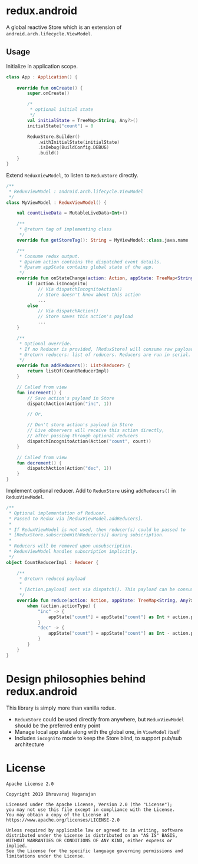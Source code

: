# redux.android

A global reactive Store which is an extension of `android.arch.lifecycle.ViewModel`.

## Usage

Initialize in application scope.
``` kotlin
class App : Application() {
  
    override fun onCreate() {
        super.onCreate()

        /*
         * optional initial state
         */
        val initialState = TreeMap<String, Any?>()
        initialState["count"] = 0

        ReduxStore.Builder()
            .withInitialState(initialState)
            .isDebug(BuildConfig.DEBUG)
            .build()
    }
}
```

Extend `ReduxViewModel`, to listen to `ReduxStore` directly.
``` kotlin
/**
 * ReduxViewModel : android.arch.lifecycle.ViewModel
 */
class MyViewModel : ReduxViewModel() {

    val countLiveData = MutableLiveData<Int>()

    /**
     * @return tag of implementing class
     */
    override fun getStoreTag(): String = MyViewModel::class.java.name

    /**
     * Consume redux output.
     * @param action contains the dispatched event details.
     * @param appState contains global state of the app.
     */
    override fun onStateChange(action: Action, appState: TreeMap<String, Any?>) {
        if (action.isIncognito)
            // Via dispatchIncognitoAction()
            // Store doesn't know about this action
            ...
        else
            // Via dispatchAction()
            // Store saves this action's payload
            ...
    }

    /**
     * Optional override.
     * If no Reducer is provided, [ReduxStore] will consume raw payload.
     * @return reducers: list of reducers. Reducers are run in serial.
     */
    override fun addReducers(): List<Reducer> {
        return listOf(CountReducerImpl)
    }

    // Called from view
    fun increment() {
        // Save action's payload in Store
        dispatchAction(Action("inc", 1))

        // Or,

        // Don't store action's payload in Store
        // Live observers will receive this action directly,
        // after passing through optional reducers
        dispatchIncognitoAction(Action("count", count))
    }

    // Called from view
    fun decrement() {
        dispatchAction(Action("dec", 1))
    }
}
```

Implement optional reducer. Add to `ReduxStore` using `addReducers()` in `ReduxViewModel`.
``` kotlin
/**
 * Optional implementation of Reducer.
 * Passed to Redux via [ReduxViewModel.addReducers].
 * 
 * If ReduxViewModel is not used, then reducer(s) could be passed to
 * [ReduxStore.subscribeWithReducer(s)] during subscription.
 * 
 * Reducers will be removed upon unsubscription.
 * ReduxViewModel handles subscription implicitly.
 */
object CountReducerImpl : Reducer {

    /**
     * @return reduced payload
     *
     * [Action.payload] sent via dispatch(). This payload can be consumed as is, or reduced.
     */
    override fun reduce(action: Action, appState: TreeMap<String, Any?>) {
        when (action.actionType) {
            "inc" -> {
                appState["count"] = appState["count"] as Int + action.payload as Int
            }
            "dec" -> {
                appState["count"] = appState["count"] as Int - action.payload as Int
            }
        }
    }
}
```

# Design philosophies behind **redux.android**

This library is simply more than vanilla redux.

- `ReduxStore` could be used directly from anywhere, but `ReduxViewModel` should be the preferred entry point
- Manage local app state along with the global one, in `ViewModel` itself
- Includes `incognito` mode to keep the Store blind, to support pub/sub architecture

# License
```
Apache License 2.0

Copyright 2019 Dhruvaraj Nagarajan

Licensed under the Apache License, Version 2.0 (the "License");
you may not use this file except in compliance with the License.
You may obtain a copy of the License at
https://www.apache.org/licenses/LICENSE-2.0

Unless required by applicable law or agreed to in writing, software
distributed under the License is distributed on an "AS IS" BASIS,
WITHOUT WARRANTIES OR CONDITIONS OF ANY KIND, either express or implied.
See the License for the specific language governing permissions and
limitations under the License.
```